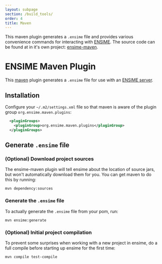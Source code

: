 ```yaml
---
layout: subpage
section: /build_tools/
order: 4
title: Maven
---
```


This maven plugin generates a `.ensime` file and provides various convenience commands for interacting with [ENSIME](http://github.com/ensime/ensime-server). The source code can be found at in it's own project: [ensime-maven](https://github.com/ensime/ensime-maven/).

# ENSIME Maven Plugin

This [maven](https://maven.apache.org/) plugin generates a `.ensime` file for use with an [ENSIME server](http://github.com/ensime/ensime-server).

## Installation

Configure your `~/.m2/settings.xml` file so that maven is aware of the plugin group `org.ensime.maven.plugins`:

``` xml
  <pluginGroups>
    <pluginGroup>org.ensime.maven.plugins</pluginGroup>
  </pluginGroups>
```

## Generate `.ensime` file

### (Optional) Download project sources

The ensime-maven plugin will tell ensime about the location of source jars, but won't automatically download them for you. You can get maven to do this by running:

``` shell
mvn dependency:sources
```

### Generate the `.ensime` file

To actually generate the `.ensime` file from your pom, run:

``` shell
mvn ensime:generate
```

### (Optional) Initial project compilation

To prevent some surprises when working with a new project in ensime, do a full compile before starting up ensime for the first time:

``` shell
mvn compile test-compile
```
